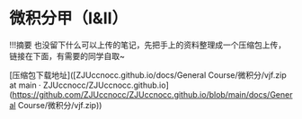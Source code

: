 # 微积分甲（Ⅰ&Ⅱ）

!!!摘要
	也没留下什么可以上传的笔记，先把手上的资料整理成一个压缩包上传，链接在下面，有需要的同学自取~



[压缩包下载地址]([ZJUccnocc.github.io/docs/General Course/微积分/vjf.zip at main · ZJUccnocc/ZJUccnocc.github.io](https://github.com/ZJUccnocc/ZJUccnocc.github.io/blob/main/docs/General Course/微积分/vjf.zip))